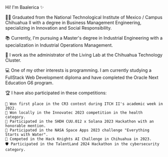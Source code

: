 Hi! I'm Baalerica ✨

👩‍🎓 Graduated from the National Technological Institute of Mexico / Campus Chihuahua II with a degree in Business Management Engineering, specializing in Innovation and Social Responsibility.

📚 Currently, I'm pursuing a Master's degree in Industrial Engineering with a specialization in Industrial Operations Management.

💼 I work as the administrator of the Living Lab at the Chihuahua Technology Cluster.

💻 One of my other interests is programming. I am currently studying a FullStack Web Development diploma and have completed the Oracle Next Education G6 program.

🏆 I have also participated in these competitions:

    🥇 Won first place in the CR3 contest during ITCH II's academic week in 2022.
    🥇 Won locally in the Innovatec 2023 competition in the health category.
    🏅 Participated in the SHDH CUU.012 x Solana 2023 Hackathon with an honorable mention.
    🚀 Participated in the NASA Space Apps 2023 challenge "Everything Starts with Water".
    🤖 Competed in the Hack Knights AI Challenge in Chihuahua in 2023.
    🛡️ Participated in the TalentLand 2024 Hackathon in the cybersecurity category.

